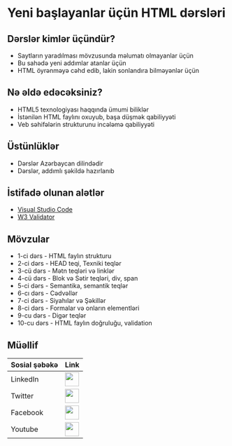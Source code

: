 # Yeni başlayanlar üçün HTML dərsləri

## Dərslər kimlər üçündür?
  - Saytların yaradılması mövzusunda məlumatı olmayanlar üçün
  - Bu sahədə yeni addımlar atanlar üçün
  - HTML öyrənməyə cəhd edib, lakin sonlandıra bilməyənlər üçün

## Nə əldə edəcəksiniz?
  - HTML5 texnologiyası haqqında ümumi biliklər
  - İstənilən HTML faylını oxuyub, başa düşmək qabiliyyəti
  - Veb səhifələrin strukturunu incələmə qabiliyyəti

## Üstünlüklər
  - Dərslər Azərbaycan dilindədir
  - Dərslər, addımlı şəkildə hazırlanıb

## İstifadə olunan alətlər
  - [Visual Studio Code](https://code.visualstudio.com/)
  - [W3 Validator](http://validator.w3.org/)

## Mövzular
  - 1-ci dərs - HTML faylın strukturu
  - 2-ci dərs - HEAD teqi, Texniki teqlər
  - 3-cü dərs - Mətn teqləri və linklər
  - 4-cü dərs - Blok və Sətir teqləri, div, span
  - 5-ci dərs - Semantika, semantik teqlər
  - 6-cı dərs - Cədvəllər
  - 7-ci dərs - Siyahılar və Şəkillər
  - 8-ci dərs - Formalar və onların elementləri
  - 9-cu dərs - Digər teqlər
  - 10-cu dərs - HTML faylın doğruluğu, validation

## Müəllif
**Sosial şəbəkə** | **Link**
----- | -----
LinkedIn | [<img src="https://image.flaticon.com/icons/svg/1409/1409945.svg" width="32">](https://www.linkedin.com/in/twkera/)
Twitter | [<img src="https://image.flaticon.com/icons/svg/1409/1409937.svg" width="32">](https://www.twitter.com/twkera/)
Facebook | [<img src="https://image.flaticon.com/icons/svg/1409/1409943.svg" width="32">](https://www.facebook.com/twkera/)
Youtube | [<img src="https://image.flaticon.com/icons/svg/1409/1409936.svg" width="32">](http://www.youtube.com/channel/UCvPrmJLhCi6GYYbdVk-y5bA)
